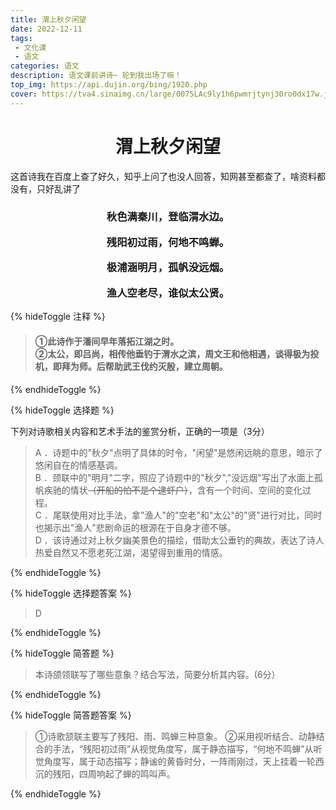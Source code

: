 ```yaml
---
title: 渭上秋夕闲望
date: 2022-12-11
tags:
 - 文化课
 - 语文
categories: 语文
description: 语文课前讲诗~ 轮到我出场了嘛！
top_img: https://api.dujin.org/bing/1920.php
cover: https://tva4.sinaimg.cn/large/0075LAc9ly1h6pwmrjtynj30ro0dx17w.jpg
---
```


<center><h1>渭上秋夕闲望</h1></center>

<div class='tip'><p>这首诗我在百度上查了好久，知乎上问了也没人回答，知网甚至都查了，啥资料都没有，只好乱讲了</p></div>

<center><h3>

秋色满秦川，登临渭水边。<br>

残阳初过雨，何地不鸣蝉。<br>

极浦涵明月，孤帆没远烟。<br>

渔人空老尽，谁似太公贤。<br>
</h3></center>


{% hideToggle 注释 %}
> <h4> ①此诗作于潘间早年落拓江湖之时。<br>
> ②太公，即吕尚，相传他垂钓于渭水之滨，周文王和他相遇，谈得极为投机，即拜为师。后帮助武王伐约灭殷，建立周朝。<h4>
 
{% endhideToggle %}

 

{% hideToggle 选择题 %}

下列对诗歌相关内容和艺术手法的鉴赏分析，正确的一项是（3分）<br>

 > A ．诗题中的"秋夕"点明了具体的时令，"闲望"是悠闲远眺的意思，暗示了悠闲自在的情感基调。<br>
 > B ．颈联中的"明月"二字，照应了诗题中的"秋夕","没远烟"写出了水面上孤帆疾驰的情状~~（开船的怕不是个逮虾户）~~，含有一个时间、空间的变化过程。<br>
 > C ．尾联使用对比手法，拿"渔人"的"空老"和"太公"的"贤"进行对比，同时也揭示出"渔人"悲剧命运的根源在于自身才德不够。<br>
 > D ．该诗通过对上秋夕幽美景色的描绘，借助太公垂钓的典故，表达了诗人热爱自然又不愿老死江湖，渴望得到重用的情感。

{% endhideToggle %}

{% hideToggle 选择题答案 %}

 > D

{% endhideToggle %}

{% hideToggle 简答题 %}

> 本诗颌领联写了哪些意象？结合写法，简要分析其内容。(6分）

{% endhideToggle %}

{% hideToggle 简答题答案 %}

> ①诗歌颔联主要写了残阳、雨、鸣蝉三种意象。
> ②采用视听结合、动静结合的手法，“残阳初过雨”从视觉角度写，属于静态描写，“何地不鸣蝉”从听觉角度写，属于动态描写；静谧的黄昏时分，一阵雨刚过，天上挂着一轮西沉的残阳，四周响起了蝉的鸣叫声。

{% endhideToggle %}
